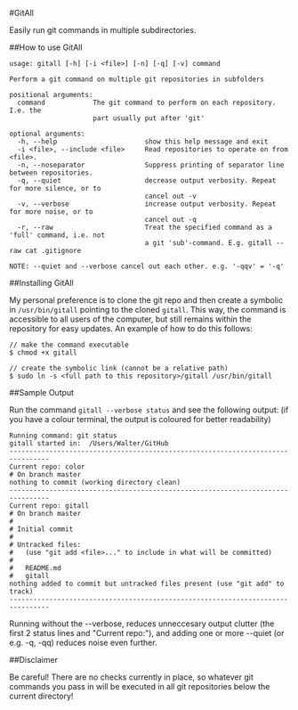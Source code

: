 #GitAll

Easily run git commands in multiple subdirectories.

##How to use GitAll

	usage: gitall [-h] [-i <file>] [-n] [-q] [-v] command

	Perform a git command on multiple git repositories in subfolders

	positional arguments:
	  command            The git command to perform on each repository. I.e. the
	                     part usually put after 'git'

	optional arguments:
	  -h, --help                      show this help message and exit
	  -i <file>, --include <file>     Read repositories to operate on from <file>.
	  -n, --noseparator               Suppress printing of separator line between repositories.
	  -q, --quiet                     decrease output verbosity. Repeat for more silence, or to
	                                  cancel out -v
	  -v, --verbose                   increase output verbosity. Repeat for more noise, or to
	                                  cancel out -q
	  -r, --raw                       Treat the specified command as a 'full' command, i.e. not
    	                              a git 'sub'-command. E.g. gitall --raw cat .gitignore

	NOTE: --quiet and --verbose cancel out each other. e.g. '-qqv' = '-q'

##Installing GitAll

My personal preference is to clone the git repo and then create a symbolic in
`/usr/bin/gitall` pointing to the cloned `gitall`. 
This way, the command is accessible to all users of the
computer, but still remains within the repository for easy updates. An example
of how to do this follows:

    // make the command executable
    $ chmod +x gitall

    // create the symbolic link (cannot be a relative path)
    $ sudo ln -s <full path to this repository>/gitall /usr/bin/gitall

##Sample Output

Run the command `gitall --verbose status` and see the following output: (if you have a colour terminal, the output is coloured for better readability)


	Running command: git status
	gitall started in:  /Users/Walter/GitHub
	--------------------------------------------------------------------------------
	Current repo: color
	# On branch master
	nothing to commit (working directory clean)
	--------------------------------------------------------------------------------
	Current repo: gitall
	# On branch master
	#
	# Initial commit
	#
	# Untracked files:
	#   (use "git add <file>..." to include in what will be committed)
	#
	#	README.md
	#	gitall
	nothing added to commit but untracked files present (use "git add" to track)
	--------------------------------------------------------------------------------

Running without the --verbose, reduces unneccesary output clutter (the first 2 status lines and "Current repo:"), and adding one or more --quiet (or e.g. -q, -qq) reduces noise even further.

##Disclaimer

Be careful! There are no checks currently in place, so whatever git commands you pass in will be executed in all git repositories below the current directory!
